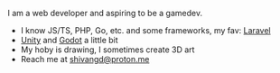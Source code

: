 I am a web developer and aspiring to be a gamedev.
- I know JS/TS, PHP, Go, etc. and some frameworks, my fav: [Laravel](https://laravel.com/)
- [Unity](https://unity.com/) and [Godot](https://godotengine.org/) a little bit
- My hoby is drawing, I sometimes create 3D art
- Reach me at shivangd@proton.me

<!--
**shivang991/shivang991** is a ✨ _special_ ✨ repository because its `README.md` (this file) appears on your GitHub profile.

Here are some ideas to get you started:

- 🔭 I’m currently working on ...
- 🌱 I’m currently learning ...
- 👯 I’m looking to collaborate on ...
- 🤔 I’m looking for help with ...
- 💬 Ask me about ...
- 📫 How to reach me: ...
- 😄 Pronouns: ...
- ⚡ Fun fact: ...
-->
